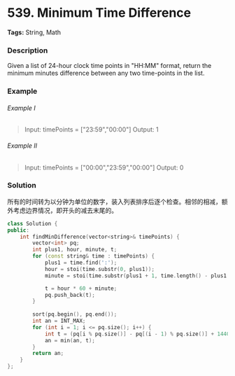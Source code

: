 # 539. Minimum Time Difference

**Tags:** String, Math

### Description

Given a list of 24-hour clock time points in "HH:MM" format, return the minimum minutes difference between any two time-points in the list.

### Example

###### Example I

> Input: timePoints = ["23:59","00:00"]
> Output: 1

###### Example II

> Input: timePoints = ["00:00","23:59","00:00"]
> Output: 0

### Solution

所有的时间转为以分钟为单位的数字，装入列表排序后逐个检查。相邻的相减，额外考虑边界情况，即开头的减去末尾的。

```c++
class Solution {
public:
    int findMinDifference(vector<string>& timePoints) {
        vector<int> pq;
        int plus1, hour, minute, t;
        for (const string& time : timePoints) {
            plus1 = time.find(':');
            hour = stoi(time.substr(0, plus1));
            minute = stoi(time.substr(plus1 + 1, time.length() - plus1 - 1));

            t = hour * 60 + minute;
            pq.push_back(t);
        }
        
        sort(pq.begin(), pq.end());
        int an = INT_MAX;
        for (int i = 1; i <= pq.size(); i++) {
            int t = (pq[i % pq.size()] - pq[(i - 1) % pq.size()] + 1440) % 1440;
            an = min(an, t);
        }
        return an;
    }
};
```
